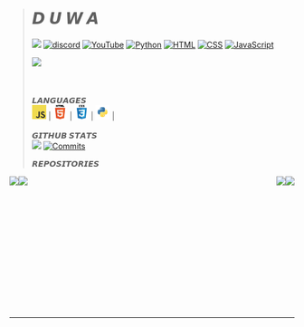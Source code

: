 > # **𝘿 𝙐 𝙒 𝘼**<br>
> [![](https://komarev.com/ghpvc/?username=DuwaYT)](https://www.youtube.com/channel/UC830rjP727c4fFZ0hX_cKww)
> [![discord](https://discord.com/api/guilds/267624335836053506/widget.png)](https://pornhub.com)
> [![YouTube](https://img.shields.io/badge/-D%20U%20W%20A%20-000000?style=flat&logo=youtube)](https://www.youtube.com/channel/UC830rjP727c4fFZ0hX_cKww)
> [![Python](https://img.shields.io/badge/-Python-000000?style=flat&logo=python)](https://www.youtube.com/channel/UC830rjP727c4fFZ0hX_cKww)
> [![HTML](https://img.shields.io/badge/-HTML-000000?style=flat&logo=html5)](https://www.youtube.com/channel/UC830rjP727c4fFZ0hX_cKww)
> [![CSS](https://img.shields.io/badge/-CSS-000000?style=flat&logo=css3)](https://www.youtube.com/channel/UC830rjP727c4fFZ0hX_cKww)
> [![JavaScript](https://img.shields.io/badge/-JavaScript-000000?style=flat&logo=JavaScript)](https://www.youtube.com/channel/UC830rjP727c4fFZ0hX_cKww)
>
></p>
>
>  <a href="https://github.com/DuwaYT">
>    <img src="https://lanyard.cnrad.dev/api/794917831258800158"/>
>     </a> 
>  
>
><br><br>
> 	<b>𝙇𝘼𝙉𝙂𝙐𝘼𝙂𝙀𝙎</b>
>	<br>
>	<code><img height="25" src="https://raw.githubusercontent.com/github/explore/80688e429a7d4ef2fca1e82350fe8e3517d3494d/topics/javascript/javascript.png"></code>&nbsp;|
>	<code><img height="25" src="https://raw.githubusercontent.com/github/explore/80688e429a7d4ef2fca1e82350fe8e3517d3494d/topics/html/html.png"></code>&nbsp;|
>	<code><img height="25" src="https://raw.githubusercontent.com/github/explore/80688e429a7d4ef2fca1e82350fe8e3517d3494d/topics/css/css.png"></code>&nbsp;|
>	<code><img height="25" src="https://raw.githubusercontent.com/github/explore/80688e429a7d4ef2fca1e82350fe8e3517d3494d/topics/python/python.png"></code>&nbsp;|
>	<br><br>
>	<b>𝙂𝙄𝙏𝙃𝙐𝘽 𝙎𝙏𝘼𝙏𝙎</b><br>
> [![](https://github-readme-stats.vercel.app/api/top-langs?username=duWAYT&layout=compact&langs_count=8&theme=midnight-purple)](https://www.youtube.com/channel/UC830rjP727c4fFZ0hX_cKww)
[![Commits](https://github-readme-stats.vercel.app/api?username=DuwaYT&include_all_commits=true&count_private=true&show_icons=true&theme=midnight-purple)](https://www.youtube.com/channel/UC830rjP727c4fFZ0hX_cKww)<br>
>
>	<b>𝙍𝙀𝙋𝙊𝙎𝙄𝙏𝙊𝙍𝙄𝙀𝙎</b><br>
> <div width="100%" align="center">
<a align="left" href="https://github.com/DuwaYT/Zlapnir-Nuker" title="Zlapnir-Nuker"><img align="left" height="115" src="https://github-readme-stats.vercel.app/api/pin/?username=DuwaYT&repo=Zlapnir-Nuker&theme=midnight-purple"></a><a align="right" href="https://github.com/DuwaYT/CobraComparator" title="CobraComparator"><img align="right" height="115" src="https://github-readme-stats.vercel.app/api/pin/?username=DuwaYT&repo=CobraComparator&theme=midnight-purple"></a>
  
<a align="left" href="https://github.com/DuwaYT/WebSande" title="WebSande">
  <img align="left" height="115" src="https://github-readme-stats.vercel.app/api/pin/?username=DuwaYT&repo=WebSande&theme=midnight-purple"><a align="right" href="https://github.com/DuwaYT/DuwaYT" title="DuwaYT"><img align="right" height="115" src="https://github-readme-stats.vercel.app/api/pin/?username=DuwaYT&repo=DuwaYT&theme=midnight-purple"></a>
</a>
</div>
<br/><br/><br/><br/><br/><br/>
<br>
<br>
<br>
<br>
<br>
<br>
<p>&nbsp;</p>    

---  


